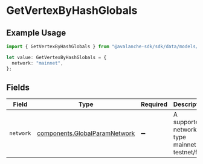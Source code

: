 # GetVertexByHashGlobals

## Example Usage

```typescript
import { GetVertexByHashGlobals } from "@avalanche-sdk/sdk/data/models/operations";

let value: GetVertexByHashGlobals = {
  network: "mainnet",
};
```

## Fields

| Field                                                                          | Type                                                                           | Required                                                                       | Description                                                                    | Example                                                                        |
| ------------------------------------------------------------------------------ | ------------------------------------------------------------------------------ | ------------------------------------------------------------------------------ | ------------------------------------------------------------------------------ | ------------------------------------------------------------------------------ |
| `network`                                                                      | [components.GlobalParamNetwork](../../models/components/globalparamnetwork.md) | :heavy_minus_sign:                                                             | A supported network type mainnet or testnet/fuji.                              | mainnet                                                                        |